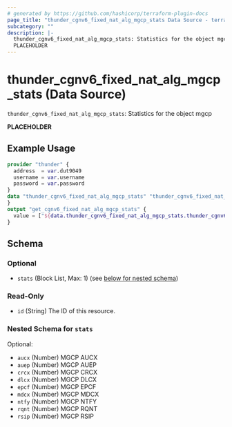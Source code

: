 ```yaml
---
# generated by https://github.com/hashicorp/terraform-plugin-docs
page_title: "thunder_cgnv6_fixed_nat_alg_mgcp_stats Data Source - terraform-provider-thunder"
subcategory: ""
description: |-
  thunder_cgnv6_fixed_nat_alg_mgcp_stats: Statistics for the object mgcp
  PLACEHOLDER
---
```


# thunder_cgnv6_fixed_nat_alg_mgcp_stats (Data Source)

`thunder_cgnv6_fixed_nat_alg_mgcp_stats`: Statistics for the object mgcp

__PLACEHOLDER__

## Example Usage

```terraform
provider "thunder" {
  address  = var.dut9049
  username = var.username
  password = var.password
}
data "thunder_cgnv6_fixed_nat_alg_mgcp_stats" "thunder_cgnv6_fixed_nat_alg_mgcp_stats" {
}
output "get_cgnv6_fixed_nat_alg_mgcp_stats" {
  value = ["${data.thunder_cgnv6_fixed_nat_alg_mgcp_stats.thunder_cgnv6_fixed_nat_alg_mgcp_stats}"]
}
```

<!-- schema generated by tfplugindocs -->
## Schema

### Optional

- `stats` (Block List, Max: 1) (see [below for nested schema](#nestedblock--stats))

### Read-Only

- `id` (String) The ID of this resource.

<a id="nestedblock--stats"></a>
### Nested Schema for `stats`

Optional:

- `aucx` (Number) MGCP AUCX
- `auep` (Number) MGCP AUEP
- `crcx` (Number) MGCP CRCX
- `dlcx` (Number) MGCP DLCX
- `epcf` (Number) MGCP EPCF
- `mdcx` (Number) MGCP MDCX
- `ntfy` (Number) MGCP NTFY
- `rqnt` (Number) MGCP RQNT
- `rsip` (Number) MGCP RSIP


